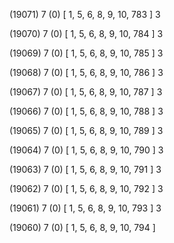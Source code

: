 (19071) 7 (0) [ 1, 5, 6, 8, 9, 10, 783 ] 3 


(19070) 7 (0) [ 1, 5, 6, 8, 9, 10, 784 ] 3 


(19069) 7 (0) [ 1, 5, 6, 8, 9, 10, 785 ] 3 


(19068) 7 (0) [ 1, 5, 6, 8, 9, 10, 786 ] 3 


(19067) 7 (0) [ 1, 5, 6, 8, 9, 10, 787 ] 3 


(19066) 7 (0) [ 1, 5, 6, 8, 9, 10, 788 ] 3 


(19065) 7 (0) [ 1, 5, 6, 8, 9, 10, 789 ] 3 


(19064) 7 (0) [ 1, 5, 6, 8, 9, 10, 790 ] 3 


(19063) 7 (0) [ 1, 5, 6, 8, 9, 10, 791 ] 3 


(19062) 7 (0) [ 1, 5, 6, 8, 9, 10, 792 ] 3 


(19061) 7 (0) [ 1, 5, 6, 8, 9, 10, 793 ] 3 


(19060) 7 (0) [ 1, 5, 6, 8, 9, 10, 794 ]  

